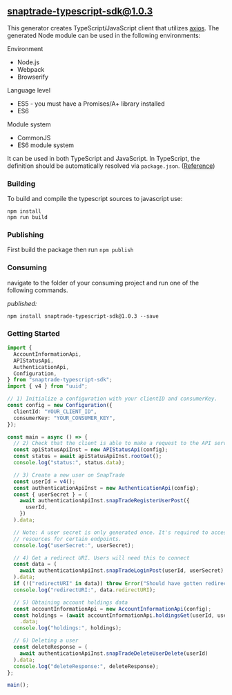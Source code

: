 ## snaptrade-typescript-sdk@1.0.3

This generator creates TypeScript/JavaScript client that utilizes [axios](https://github.com/axios/axios). The generated Node module can be used in the following environments:

Environment
* Node.js
* Webpack
* Browserify

Language level
* ES5 - you must have a Promises/A+ library installed
* ES6

Module system
* CommonJS
* ES6 module system

It can be used in both TypeScript and JavaScript. In TypeScript, the definition should be automatically resolved via `package.json`. ([Reference](http://www.typescriptlang.org/docs/handbook/typings-for-npm-packages.html))

### Building

To build and compile the typescript sources to javascript use:
```
npm install
npm run build
```

### Publishing

First build the package then run ```npm publish```

### Consuming

navigate to the folder of your consuming project and run one of the following commands.

_published:_

```
npm install snaptrade-typescript-sdk@1.0.3 --save
```

### Getting Started

```typescript
import {
  AccountInformationApi,
  APIStatusApi,
  AuthenticationApi,
  Configuration,
} from "snaptrade-typescript-sdk";
import { v4 } from "uuid";

// 1) Initialize a configuration with your clientID and consumerKey.
const config = new Configuration({
  clientId: "YOUR_CLIENT_ID",
  consumerKey: "YOUR_CONSUMER_KEY",
});

const main = async () => {
  // 2) Check that the client is able to make a request to the API server.
  const apiStatusApiInst = new APIStatusApi(config);
  const status = await apiStatusApiInst.rootGet();
  console.log("status:", status.data);

  // 3) Create a new user on SnapTrade
  const userId = v4();
  const authenticationApiInst = new AuthenticationApi(config);
  const { userSecret } = (
    await authenticationApiInst.snapTradeRegisterUserPost({
      userId,
    })
  ).data;

  // Note: A user secret is only generated once. It's required to access
  // resources for certain endpoints.
  console.log("userSecret:", userSecret);

  // 4) Get a redirect URI. Users will need this to connect
  const data = (
    await authenticationApiInst.snapTradeLoginPost(userId, userSecret)
  ).data;
  if (!("redirectURI" in data)) throw Error("Should have gotten redirect URI");
  console.log("redirectURI:", data.redirectURI);

  // 5) Obtaining account holdings data
  const accountInformationApi = new AccountInformationApi(config);
  const holdings = (await accountInformationApi.holdingsGet(userId, userSecret))
    .data;
  console.log("holdings:", holdings);

  // 6) Deleting a user
  const deleteResponse = (
    await authenticationApiInst.snapTradeDeleteUserDelete(userId)
  ).data;
  console.log("deleteResponse:", deleteResponse);
};

main();
```
